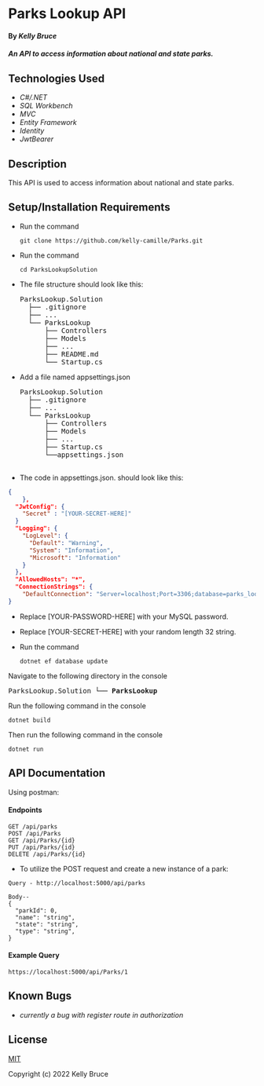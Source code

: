 # Parks Lookup API

#### By _Kelly Bruce_

#### _An API to access information about national and state parks._

## Technologies Used

* _C#/.NET_
* _SQL Workbench_
* _MVC_
* _Entity Framework_
* _Identity_
* _JwtBearer_

## Description

This API is used to access information about national and state parks.

## Setup/Installation Requirements

* Run the command

    ``git clone https://github.com/kelly-camille/Parks.git``

* Run the command

    ``cd ParksLookupSolution``

* The file structure should look like this:
    <pre>ParksLookup.Solution
    ├── .gitignore 
    ├── ... 
    └── ParksLookup
        ├── Controllers
        ├── Models
        ├── ...
        ├── README.md
        └── Startup.cs</pre>

* Add a file named appsettings.json

    <pre>ParksLookup.Solution
    ├── .gitignore 
    ├── ... 
    └── ParksLookup
        ├── Controllers
        ├── Models
        ├── ...
        ├── Startup.cs
        └──appsettings.json
      
* The code in appsettings.json. should look like this:

```json
{
    },
  "JwtConfig": {
    "Secret" : "[YOUR-SECRET-HERE]"
  }
  "Logging": {
    "LogLevel": {
      "Default": "Warning",
      "System": "Information",
      "Microsoft": "Information"
    }
  },
  "AllowedHosts": "*",
  "ConnectionStrings": {
    "DefaultConnection": "Server=localhost;Port=3306;database=parks_lookup;uid=root;pwd=[YOUR-PASSWORD-HERE];"
}

```

* Replace [YOUR-PASSWORD-HERE] with your MySQL password.

* Replace [YOUR-SECRET-HERE] with your random length 32 string.

* Run the command

    ```dotnet ef database update```

Navigate to the following directory in the console
    <pre>ParksLookup.Solution
    └── <strong>ParksLookup</strong></pre>

Run the following command in the console

  ``dotnet build``

Then run the following command in the console

  ``dotnet run``

## API Documentation
Using postman:

#### Endpoints
```
GET /api/parks
POST /api/Parks
GET /api/Parks/{id}
PUT /api/Parks/{id}
DELETE /api/Parks/{id}
```
* To utilize the POST request and create a new instance of a park:
```
Query - http://localhost:5000/api/parks 

Body--
{
  "parkId": 0,
  "name": "string",
  "state": "string",
  "type": "string",
}
```

#### Example Query
```
https://localhost:5000/api/Parks/1
```


## Known Bugs

* _currently a bug with register route in authorization_

## License

[MIT](/LICENSE)

Copyright (c) 2022 Kelly Bruce